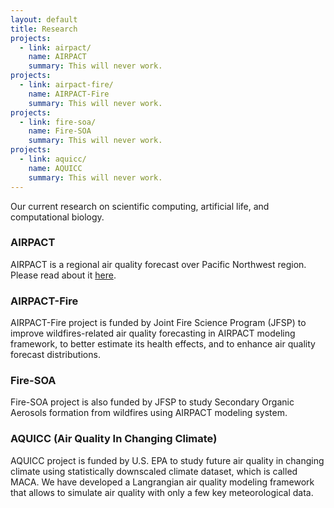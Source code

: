 ```yaml
---
layout: default
title: Research
projects:
  - link: airpact/
    name: AIRPACT
    summary: This will never work.
projects:
  - link: airpact-fire/
    name: AIRPACT-Fire
    summary: This will never work.
projects:
  - link: fire-soa/
    name: Fire-SOA
    summary: This will never work.
projects:
  - link: aquicc/
    name: AQUICC
    summary: This will never work.
---
```


Our current research on scientific computing, artificial life, and computational biology.

### AIRPACT
AIRPACT is a regional air quality forecast over Pacific Northwest region. Please read about it [here](funimagej).

[AIRPACT]: airpact/index.html

### AIRPACT-Fire
AIRPACT-Fire project is funded by Joint Fire Science Program (JFSP) to improve wildfires-related air quality forecasting in AIRPACT modeling framework, to better estimate its health effects, and to enhance air quality forecast distributions.   

### Fire-SOA
Fire-SOA project is also funded by JFSP to study Secondary Organic Aerosols formation from wildfires using AIRPACT modeling system. 

### AQUICC (Air Quality In Changing Climate)
AQUICC project is funded by U.S. EPA to study future air quality in changing climate using statistically downscaled climate dataset, which is called MACA. We have developed a Langrangian air quality modeling framework that allows to simulate air quality with only a few key meteorological data. 


